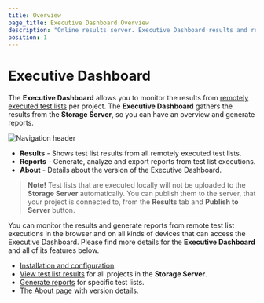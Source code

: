 ```yaml
---
title: Overview
page_title: Executive Dashboard Overview
description: "Online results server. Executive Dashboard results and reports. View test list results and reports"
position: 1
---
```

# Executive Dashboard

The **Executive Dashboard** allows you to monitor the results from <a href="/features/scheduling-test-runs/remote-scheduled-run" target="_blank">remotely executed test lists</a> per project. The **Executive Dashboard** gathers the results from the **Storage Server**, so you can have an overview and generate reports.

![Navigation header][1]

* **Results** - Shows test list results from all remotely executed test lists.
* **Reports** - Generate, analyze and export reports from test list executions.
* **About** - Details about the version of the Executive Dashboard.

> **Note!** Test lists that are executed locally will not be uploaded to the **Storage Server** automatically. You can publish them to the server, that your project is connected to, from the **Results** tab and **Publish to Server** button.

You can monitor the results and generate reports from remote test list executions in the browser and on all kinds of devices that can access the Executive Dashboard. Please find more details for the **Executive Dashboard** and all of its features below.
- <a href="/general-information/test-results/dashboard/installation-and-configuration" target="_blank">Installation and configuration</a>.
- <a href="/general-information/test-results/dashboard/results" target="_blank">View test list results</a> for all projects in the **Storage Server**.
- <a href="/general-information/test-results/dashboard/reports" target="_blank">Generate reports</a> for specific test lists.
- <a href="/general-information/test-results/dashboard/about-page" target="_blank">The About page</a> with version details.

[1]: /img/general-information/test-results/dashboard/overview/fig1.png
